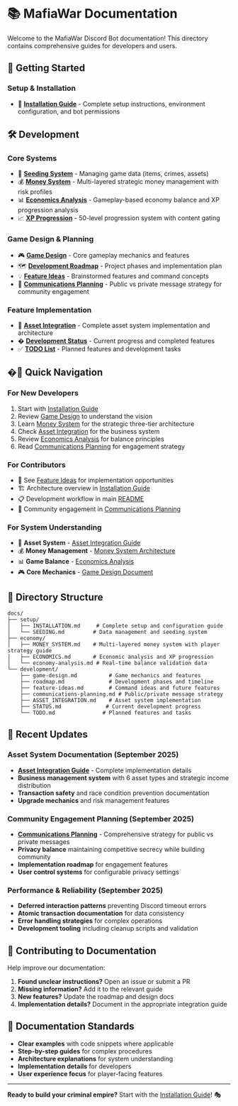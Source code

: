 # 📚 MafiaWar Documentation

Welcome to the MafiaWar Discord Bot documentation! This directory contains comprehensive guides for developers and users.

## 🚀 Getting Started

### **Setup & Installation**

- 📖 **[Installation Guide](setup/INSTALLATION.md)** - Complete setup instructions, environment configuration, and bot permissions

## 🛠️ Development

### **Core Systems**

- 🌱 **[Seeding System](setup/SEEDING.md)** - Managing game data (items, crimes, assets)
- 💰 **[Money System](economy/MONEY_SYSTEM.md)** - Multi-layered strategic money management with risk profiles
- 📊 **[Economics Analysis](economy/ECONOMICS.md)** - Gameplay-based economy balance and XP progression analysis
- 📈 **[XP Progression](economy/ECONOMICS.md#mmo-style-xp-progression)** - 50-level progression system with content gating

### **Game Design & Planning**

- 🎮 **[Game Design](development/game-design.md)** - Core gameplay mechanics and features
- 🗺️ **[Development Roadmap](development/roadmap.md)** - Project phases and implementation plan
- 💡 **[Feature Ideas](development/feature-ideas.md)** - Brainstormed features and command concepts
- 📢 **[Communications Planning](development/communications-planning.md)** - Public vs private message strategy for community engagement

### **Feature Implementation**

- 🏢 **[Asset Integration](development/ASSET_INTEGRATION.md)** - Complete asset system implementation and architecture
- � **[Development Status](development/STATUS.md)** - Current progress and completed features
- ✅ **[TODO List](development/TODO.md)** - Planned features and development tasks

## �📖 Quick Navigation

### **For New Developers**

1. Start with [Installation Guide](setup/INSTALLATION.md)
2. Review [Game Design](development/game-design.md) to understand the vision
3. Learn [Money System](economy/MONEY_SYSTEM.md) for the strategic three-tier architecture
4. Check [Asset Integration](development/ASSET_INTEGRATION.md) for the business system
5. Review [Economics Analysis](economy/ECONOMICS.md) for balance principles
6. Read [Communications Planning](development/communications-planning.md) for engagement strategy

### **For Contributors**

- 🎯 See [Feature Ideas](development/feature-ideas.md) for implementation opportunities
- 🏗️ Architecture overview in [Installation Guide](setup/INSTALLATION.md)
- 📋 Development workflow in main [README](../README.md)
- 📢 Community engagement in [Communications Planning](development/communications-planning.md)

### **For System Understanding**

- 🏢 **Asset System** - [Asset Integration Guide](development/ASSET_INTEGRATION.md)
- 💰 **Money Management** - [Money System Architecture](economy/MONEY_SYSTEM.md)
- 📊 **Game Balance** - [Economics Analysis](economy/ECONOMICS.md)
- 🎮 **Core Mechanics** - [Game Design Document](development/game-design.md)

## 📁 Directory Structure

```
docs/
├── setup/
│   ├── INSTALLATION.md     # Complete setup and configuration guide
│   └── SEEDING.md         # Data management and seeding system
├── economy/
│   ├── MONEY_SYSTEM.md    # Multi-layered money system with player strategy guide
│   ├── ECONOMICS.md       # Economic analysis and XP progression
│   └── economy-analysis.md # Real-time balance validation data
└── development/
    ├── game-design.md          # Game mechanics and features
    ├── roadmap.md              # Development phases and timeline
    ├── feature-ideas.md        # Command ideas and future features
    ├── communications-planning.md # Public/private message strategy
    ├── ASSET_INTEGRATION.md    # Asset system implementation
    ├── STATUS.md              # Current development progress
    └── TODO.md               # Planned features and tasks
```

## 🌟 Recent Updates

### **Asset System Documentation** (September 2025)
- **[Asset Integration Guide](development/ASSET_INTEGRATION.md)** - Complete implementation details
- **Business management system** with 6 asset types and strategic income distribution
- **Transaction safety** and race condition prevention documentation
- **Upgrade mechanics** and risk management features

### **Community Engagement Planning** (September 2025)
- **[Communications Planning](development/communications-planning.md)** - Comprehensive strategy for public vs private messages
- **Privacy balance** maintaining competitive secrecy while building community
- **Implementation roadmap** for engagement features
- **User control systems** for configurable privacy settings

### **Performance & Reliability** (September 2025)
- **Deferred interaction patterns** preventing Discord timeout errors
- **Atomic transaction documentation** for data consistency
- **Error handling strategies** for complex operations
- **Development tooling** including cleanup scripts and validation

## 🤝 Contributing to Documentation

Help improve our documentation:

1. **Found unclear instructions?** Open an issue or submit a PR
2. **Missing information?** Add it to the relevant guide
3. **New features?** Update the roadmap and design docs
4. **Implementation details?** Document in the appropriate integration guide

## 🎯 Documentation Standards

- **Clear examples** with code snippets where applicable
- **Step-by-step guides** for complex procedures
- **Architecture explanations** for system understanding
- **Implementation details** for developers
- **User experience focus** for player-facing features

---

**Ready to build your criminal empire?** Start with the [Installation Guide](setup/INSTALLATION.md)! 🎭
